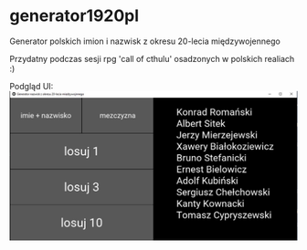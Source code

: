 # generator1920pl
Generator polskich imion i nazwisk z okresu 20-lecia międzywojennego

Przydatny podczas sesji rpg 'call of cthulu' osadzonych w polskich realiach :)

Podgląd UI:
![alt text](https://github.com/thezapalsky/generator1920pl/blob/master/ss1.JPG)
